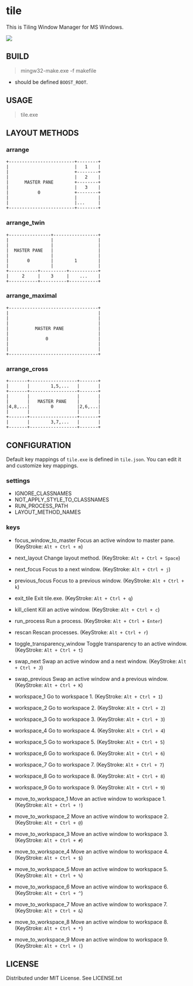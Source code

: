 
# tile

This is Tiling Window Manager for MS Windows.

![](https://raw.github.com/rbtnn/tile/master/image.png)


## BUILD

> mingw32-make.exe -f makefile

* should be defined `BOOST_ROOT`.


## USAGE

> tile.exe


## LAYOUT METHODS

### arrange

    +-------------------------+--------+
    |                         |   1    |
    |                         +--------+
    |                         |   2    |
    |      MASTER PANE        +--------+
    |                         |   3    |
    |           0             +--------+
    |                         |        |
    |                         |...     |
    +-------------------------+--------+


### arrange\_twin

    +----------------+-----------------+
    |                |                 |
    |                |                 |
    |  MASTER PANE   |                 |
    |                |                 |
    |       0        |        1        |
    |                |                 |
    +-----------+----------+-----------+
    |     2     |    3     |    ...    |
    +-----------+----------+-----------+


### arrange\_maximal

    +----------------------------------+
    |                                  |
    |                                  |
    |                                  |
    |          MASTER PANE             |
    |                                  |
    |              0                   |
    |                                  |
    |                                  |
    +----------------------------------+


### arrange\_cross

    +-------+------------------+-------+
    |       |        1,5,...   |       |
    +-------+------------------+-------+
    |       |                  |       |
    |       |   MASTER PANE    |       |
    |4,8,...|        0         |2,6,...|
    |       |                  |       |
    +-------+------------------+-------+
    |       |        3,7,...   |       |
    +-------+------------------+-------+


## CONFIGURATION

Default key mappings of `tile.exe` is defined in `tile.json`.
You can edit it and customize key mappings.


### settings
* IGNORE\_CLASSNAMES
* NOT\_APPLY\_STYLE\_TO\_CLASSNAMES
* RUN\_PROCESS\_PATH
* LAYOUT\_METHOD\_NAMES


### keys
* focus\_window\_to\_master
Focus an active window to master pane. (KeyStroke: `Alt + Ctrl + m`)

* next\_layout
Change layout method.  (KeyStroke: `Alt + Ctrl + Space`)

* next\_focus
Focus to a next window.  (KeyStroke: `Alt + Ctrl + j`)

* previous\_focus
Focus to a previous window.  (KeyStroke: `Alt + Ctrl + k`)

* exit\_tile
Exit tile.exe.  (KeyStroke: `Alt + Ctrl + q`)

* kill\_client
Kill an active window.  (KeyStroke: `Alt + Ctrl + c`)

* run\_process
Run a process.  (KeyStroke: `Alt + Ctrl + Enter`)

* rescan
Rescan processes.  (KeyStroke: `Alt + Ctrl + r`)

* toggle\_transparency\_window
Toggle transparency to an active window.  (KeyStroke: `Alt + Ctrl + t`)

* swap\_next
Swap an active window and a next window.  (KeyStroke: `Alt + Ctrl + J`)

* swap\_previous
Swap an active window and a previous window.  (KeyStroke: `Alt + Ctrl + K`)

* workspace\_1
Go to workspace 1.  (KeyStroke: `Alt + Ctrl + 1`)

* workspace\_2
Go to workspace 2.  (KeyStroke: `Alt + Ctrl + 2`)

* workspace\_3
Go to workspace 3.  (KeyStroke: `Alt + Ctrl + 3`)

* workspace\_4
Go to workspace 4.  (KeyStroke: `Alt + Ctrl + 4`)

* workspace\_5
Go to workspace 5.  (KeyStroke: `Alt + Ctrl + 5`)

* workspace\_6
Go to workspace 6.  (KeyStroke: `Alt + Ctrl + 6`)

* workspace\_7
Go to workspace 7.  (KeyStroke: `Alt + Ctrl + 7`)

* workspace\_8
Go to workspace 8.  (KeyStroke: `Alt + Ctrl + 8`)

* workspace\_9
Go to workspace 9.  (KeyStroke: `Alt + Ctrl + 9`)

* move\_to\_workspace\_1
Move an active window to workspace 1.  (KeyStroke: `Alt + Ctrl + !`)

* move\_to\_workspace\_2
Move an active window to workspace 2.  (KeyStroke: `Alt + Ctrl + @`)

* move\_to\_workspace\_3
Move an active window to workspace 3.  (KeyStroke: `Alt + Ctrl + #`)

* move\_to\_workspace\_4
Move an active window to workspace 4.  (KeyStroke: `Alt + Ctrl + $`)

* move\_to\_workspace\_5
Move an active window to workspace 5.  (KeyStroke: `Alt + Ctrl + %`)

* move\_to\_workspace\_6
Move an active window to workspace 6.  (KeyStroke: `Alt + Ctrl + ^`)

* move\_to\_workspace\_7
Move an active window to workspace 7.  (KeyStroke: `Alt + Ctrl + &`)

* move\_to\_workspace\_8
Move an active window to workspace 8.  (KeyStroke: `Alt + Ctrl + *`)

* move\_to\_workspace\_9
Move an active window to workspace 9.  (KeyStroke: `Alt + Ctrl + (`)


## LICENSE

Distributed under MIT License. See LICENSE.txt


